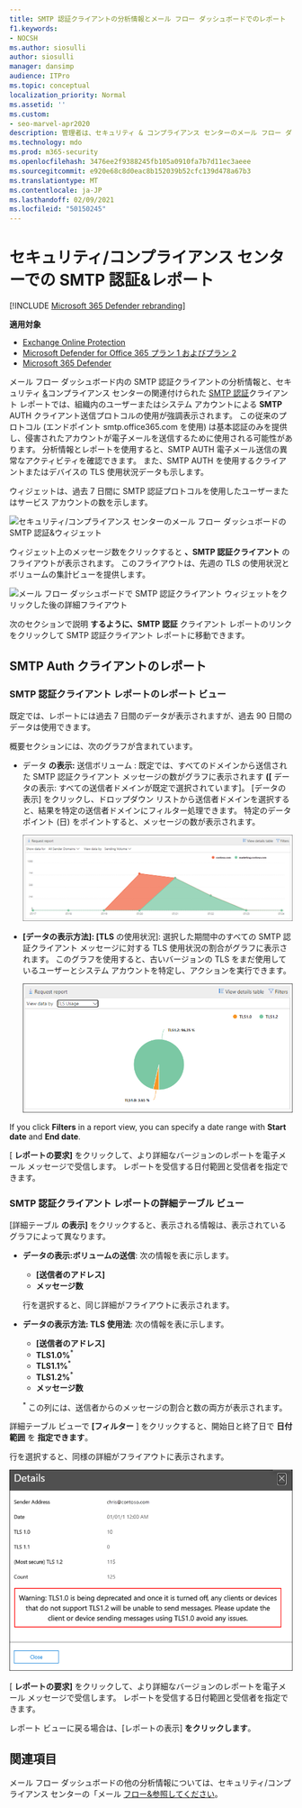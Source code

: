 ```yaml
---
title: SMTP 認証クライアントの分析情報とメール フロー ダッシュボードでのレポート
f1.keywords:
- NOCSH
ms.author: siosulli
author: siosulli
manager: dansimp
audience: ITPro
ms.topic: conceptual
localization_priority: Normal
ms.assetid: ''
ms.custom:
- seo-marvel-apr2020
description: 管理者は、セキュリティ & コンプライアンス センターのメール フロー ダッシュボードで SMTP 認証の分析情報とレポートを使用して、認証済み SMTP (SMTP AUTH) を使用して電子メール メッセージを送信する組織内の電子メール送信者を監視する方法について説明します。
ms.technology: mdo
ms.prod: m365-security
ms.openlocfilehash: 3476ee2f9388245fb105a0910fa7b7d11ec3aeee
ms.sourcegitcommit: e920e68c8d0eac8b152039b52cfc139d478a67b3
ms.translationtype: MT
ms.contentlocale: ja-JP
ms.lasthandoff: 02/09/2021
ms.locfileid: "50150245"
---
```

# <a name="smtp-auth-clients-insight-and-report-in-the-security--compliance-center"></a>セキュリティ/コンプライアンス センターでの SMTP 認証&レポート

[!INCLUDE [Microsoft 365 Defender rebranding](../includes/microsoft-defender-for-office.md)]

**適用対象**
- [Exchange Online Protection](https://go.microsoft.com/fwlink/?linkid=2148611)
- [Microsoft Defender for Office 365 プラン 1 およびプラン 2](https://go.microsoft.com/fwlink/?linkid=2148715)
- [Microsoft 365 Defender](https://go.microsoft.com/fwlink/?linkid=2118804)

メール フロー ダッシュボード内の [](mail-flow-insights-v2.md)SMTP 認証クライアントの分析情報と、セキュリティ [&](https://protection.office.com)コンプライアンス センターの関連付けられた [SMTP 認証](#smtp-auth-clients-report)クライアント レポートでは、組織内のユーザーまたはシステム アカウントによる **SMTP** AUTH クライアント送信プロトコルの使用が強調表示されます。 この従来のプロトコル (エンドポイント smtp.office365.com を使用) は基本認証のみを提供し、侵害されたアカウントが電子メールを送信するために使用される可能性があります。 分析情報とレポートを使用すると、SMTP AUTH 電子メール送信の異常なアクティビティを確認できます。 また、SMTP AUTH を使用するクライアントまたはデバイスの TLS 使用状況データも示します。

ウィジェットは、過去 7 日間に SMTP 認証プロトコルを使用したユーザーまたはサービス アカウントの数を示します。

![セキュリティ/コンプライアンス センターのメール フロー ダッシュボードの SMTP 認証&ウィジェット](../../media/mfi-smtp-auth-clients-report-widget.png)

ウィジェット上のメッセージ数をクリックすると **、SMTP 認証クライアント** のフライアウトが表示されます。 このフライアウトは、先週の TLS の使用状況とボリュームの集計ビューを提供します。

![メール フロー ダッシュボードで SMTP 認証クライアント ウィジェットをクリックした後の詳細フライアウト](../../media/mfi-smtp-auth-clients-report-details.png)

次のセクションで説明 **するように、SMTP 認証** クライアント レポートのリンクをクリックして SMTP 認証クライアント レポートに移動できます。

## <a name="smtp-auth-clients-report"></a>SMTP Auth クライアントのレポート

### <a name="report-view-for-the-smtp-auth-clients-report"></a>SMTP 認証クライアント レポートのレポート ビュー

既定では、レポートには過去 7 日間のデータが表示されますが、過去 90 日間のデータは使用できます。

概要セクションには、次のグラフが含まれています。

- データ **の表示:** 送信ボリューム : 既定では、すべてのドメインから送信された SMTP 認証クライアント メッセージの数がグラフに表示されます **([** データの表示: すべての送信者ドメインが既定で選択されています]。 [データの表示] をクリックし、ドロップダウン リストから送信者ドメインを選択すると、結果を特定の送信者ドメインにフィルター処理できます。 特定のデータ ポイント (日) をポイントすると、メッセージの数が表示されます。

  ![セキュリティ/コンプライアンス センターの SMTP 認証クライアント レポートでボリューム &送信する](../../media/mfi-smtp-auth-clients-report-sending-volume-view.png)

- **[データの表示方法]: [TLS** の使用状況]: 選択した期間中のすべての SMTP 認証クライアント メッセージに対する TLS 使用状況の割合がグラフに表示されます。 このグラフを使用すると、古いバージョンの TLS をまだ使用しているユーザーとシステム アカウントを特定し、アクションを実行できます。

  ![セキュリティ/コンプライアンス センターの SMTP 認証クライアント レポート&表示](../../media/mfi-smtp-auth-clients-report-tls-usage-view.png)

If you click **Filters** in a report view, you can specify a date range with **Start date** and **End date**.

[ **レポートの要求]** をクリックして、より詳細なバージョンのレポートを電子メール メッセージで受信します。 レポートを受信する日付範囲と受信者を指定できます。

### <a name="details-table-view-for-the-smtp-auth-clients-report"></a>SMTP 認証クライアント レポートの詳細テーブル ビュー

[詳細テーブル **の表示]** をクリックすると、表示される情報は、表示されているグラフによって異なります。

- **データの表示:ボリュームの送信**: 次の情報を表に示します。

  - **[送信者のアドレス]**
  - **メッセージ数**

  行を選択すると、同じ詳細がフライアウトに表示されます。

- **データの表示方法: TLS 使用法**: 次の情報を表に示します。

  - **[送信者のアドレス]**
  - **TLS1.0%**<sup>\*</sup>
  - **TLS1.1%**<sup>\*</sup>
  - **TLS1.2%**<sup>\*</sup>
  - **メッセージ数**

  <sup>\*</sup> この列には、送信者からのメッセージの割合と数の両方が表示されます。

詳細テーブル ビューで **[フィルター** ] をクリックすると、開始日と終了日で **日付範囲** を **指定できます**。

行を選択すると、同様の詳細がフライアウトに表示されます。

![SMTP 認証クライアント レポートの TLS 使用状況ビューの詳細テーブルからの詳細フライアウト](../../media/mfi-smtp-auth-clients-report-tls-usage-view-view-details-table-details.png)

[ **レポートの要求]** をクリックして、より詳細なバージョンのレポートを電子メール メッセージで受信します。 レポートを受信する日付範囲と受信者を指定できます。

レポート ビューに戻る場合は、[レポートの表示] **をクリックします**。

## <a name="related-topics"></a>関連項目

メール フロー ダッシュボードの他の分析情報については、セキュリティ/コンプライアンス センターの「メール [フロー&参照してください](mail-flow-insights-v2.md)。
